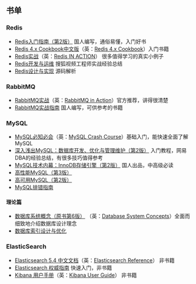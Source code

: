 ## 书单

### Redis

- [Redis入门指南（第2版）](https://book.douban.com/subject/26419240/) 国人编写，通俗易懂，入门好书
- [Redis 4.x Cookbook中文版](https://book.douban.com/subject/30227261/)（英：[Redis 4.x Cookbook](https://www.packtpub.com/big-data-and-business-intelligence/redis-4x-cookbook)）入门书籍
- [Redis实战](https://book.douban.com/subject/26612779/)（英：[Redis IN ACTION](https://redislabs.com/community/ebook/)） 很多值得学习的真实小例子
- [Redis开发与运维](https://book.douban.com/subject/26971561/) 搜狐视频工程师实战经验总结
- [Redis设计与实现](https://book.douban.com/subject/25900156/) 源码解析

### RabbitMQ

- [RabbitMQ实战](https://book.douban.com/subject/26649178/)（英：[RabbitMQ in Action](https://www.manning.com/books/rabbitmq-in-action)）官方推荐，讲得很清楚
- [RabbitMQ实战指南](https://book.douban.com/subject/27591386/) 国人编写，可供参考的书籍

### MySQL

- [MySQL必知必会](https://book.douban.com/subject/3354490/)（英：[MySQL Crash Course](http://www.forta.com/books/0672327120/)）基础入门，能快速全面了解 MySQL
- [深入浅出MySQL：数据库开发、优化与管理维护（第2版）](https://book.douban.com/subject/25817684/) 入门教程，网易DBA的经验总结，有很多技巧值得参考
- [MySQL技术内幕：InnoDB存储引擎（第2版）](https://book.douban.com/subject/24708143/) 国人出品，中高级必读
- [高性能MySQL（第3版）](https://book.douban.com/subject/23008813/)
- [高可用MySQL（第2版）](https://book.douban.com/subject/23008813/)
- [MySQL排错指南](https://book.douban.com/subject/26591051/)

#### 理论篇

- [数据库系统概念（原书第6版）](https://book.douban.com/subject/10548379/) （英：[Database System Concepts](http://codex.cs.yale.edu/avi/db-book/db6/lab-dir/sample_tables-dir/index.html)）全面而细致地介绍数据库设计理念
- [数据库索引设计与优化](https://book.douban.com/subject/26419771/)

### ElasticSearch

- [Elasticsearch 5.4 中文文档](http://cwiki.apachecn.org/display/Elasticsearch/Index)（英：[Elasticsearch Reference](https://www.elastic.co/guide/en/elasticsearch/reference/current/index.html)） 非书籍
- [Elasticsearch 权威指南](https://www.elastic.co/guide/cn/elasticsearch/guide/current/index.html) 快速入门，非书籍
- [Kibana 用户手册](https://www.elastic.co/guide/cn/kibana/current/index.html)（英：[Kibana User Guide](https://www.elastic.co/guide/en/kibana/current/index.html)） 非书籍
